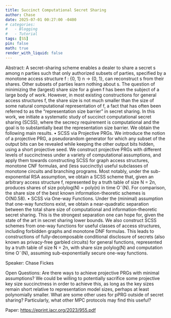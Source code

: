 ```yaml
---
title: Succinct Computational Secret Sharing
author: Chase
date: 2025-07-01 00:27:00 -0400
# categories:
#   - Blogging
#   - Tutorial
tags: [SS]
pin: false
math: true
render_with_liquid: false
---
```


Abstract: A secret-sharing scheme enables a dealer to share a secret s among n parties such that only authorized subsets of parties, specified by a monotone access structure f : {0, 1} n → {0, 1}, can reconstruct s from their shares. Other subsets of parties learn nothing about s. The question of minimizing the (largest) share size for a given f has been the subject of a large body of work. However, in most existing constructions for general access structures f, the share size is not much smaller than the size of some natural computational representation of f, a fact that has often been referred to as the “representation size barrier” in secret sharing. In this work, we initiate a systematic study of succinct computational secret sharing (SCSS), where the secrecy requirement is computational and the goal is to substantially beat the representation size barrier. We obtain the following main results.
• SCSS via Projective PRGs. We introduce the notion of a projective PRG, a pseudorandom generator for which any subset of the output bits can be revealed while keeping the other output bits hidden, using a short projective seed. We construct projective PRGs with different levels of succinctness under a variety of computational assumptions, and apply them towards constructing SCSS for graph access structures, monotone CNF formulas, and (less succinctly) useful subclasses of monotone circuits and branching programs. Most notably, under the sub-exponential RSA assumption, we obtain a SCSS scheme that, given an arbitrary access structure f, represented by a truth table of size N = 2n, produces shares of size polylog(N) = poly(n) in time O˜(N). For comparison, the share size of the best known information-theoretic schemes is O(N0.58). 
• SCSS via One-way Functions. Under the (minimal) assumption that one-way functions exist, we obtain a near-quadratic separation between the total share size of computational and information-theoretic secret sharing. This is the strongest separation one can hope for, given the state of the art in secret sharing lower bounds. We also construct SCSS schemes from one-way functions for useful classes of access structures, including forbidden graphs and monotone DNF formulas. This leads to constructions of fully-decomposable conditional disclosure of secrets (also known as privacy-free garbled circuits) for general functions, represented by a truth table of size N = 2n, with share size polylog(N) and computation time O˜(N), assuming sub-exponentially secure one-way functions.

Speaker: Chase Fickes

Open Questions:
Are there ways to achieve projective PRGs with minimal assumptions? We could be willing to potentially sacrifice some projective key size succinctness in order to achieve this, as long as the key sizes remain short relative to representation model sizes, perhaps at least polynomially smaller.
What are some other uses for pPRG outside of secret sharing? Particularly, what other MPC protocols may find this useful?

Paper: https://eprint.iacr.org/2023/955.pdf 
